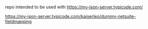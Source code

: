 repo intended to be used with https://my-json-server.typicode.com/

https://my-json-server.typicode.com/kaiserleo/dummy-netsuite-fieldmapping
